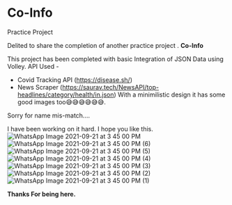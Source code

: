 # Co-Info
Practice Project

Delited to share the completion of another practice project . **Co-Info**

This project has been completed with basic Integration of JSON Data using Volley.
API Used - 
  * Covid Tracking API (https://disease.sh/)
  * News Scraper (https://saurav.tech/NewsAPI/top-headlines/category/health/in.json)
With a minimilistic design it has some good images too😅😅😅😅😅😅.

Sorry for name mis-match....

I have been working on it hard.
I hope you like this.
![WhatsApp Image 2021-09-21 at 3 45 00 PM](https://user-images.githubusercontent.com/63508618/134155538-aeb5c2ec-c5f6-44f1-a88c-4974df9d63f0.jpeg)
![WhatsApp Image 2021-09-21 at 3 45 00 PM (6)](https://user-images.githubusercontent.com/63508618/134155543-cdea66a0-7f4d-4054-b32f-49552f5773c3.jpeg)
![WhatsApp Image 2021-09-21 at 3 45 00 PM (5)](https://user-images.githubusercontent.com/63508618/134155546-1185546a-f10d-4618-b0b8-f7acb7a67486.jpeg)
![WhatsApp Image 2021-09-21 at 3 45 00 PM (4)](https://user-images.githubusercontent.com/63508618/134155547-46bb7cdd-091a-46cf-a9c4-3082f5dc5cba.jpeg)
![WhatsApp Image 2021-09-21 at 3 45 00 PM (3)](https://user-images.githubusercontent.com/63508618/134155550-2cbace5e-9748-43c5-a1e6-d866cb1b8f0a.jpeg)
![WhatsApp Image 2021-09-21 at 3 45 00 PM (2)](https://user-images.githubusercontent.com/63508618/134155554-e152fa43-85be-4fb2-b81b-bac140d07d6b.jpeg)
![WhatsApp Image 2021-09-21 at 3 45 00 PM (1)](https://user-images.githubusercontent.com/63508618/134155558-c8112bff-e901-476b-a78d-f5781b9afd95.jpeg)

**Thanks For being here.**
